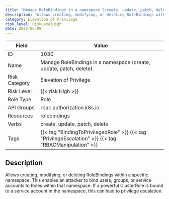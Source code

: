 ```yaml
---
title: "Manage RoleBindings in a namespace (create, update, patch, delete)"
description: "Allows creating, modifying, or deleting RoleBindings within a specific namespace. This enables an attacker to bind users, groups, or service accounts to Roles within that namespace. If a powerful ClusterRole is bound to a service account in the namespace, this can lead to privilege escalation."
category: Elevation of Privilege
risk_level: RiskLevelHigh
date: 2025-06-09
---
```


| Field         | Value                                                                                                  |
| ------------- | ------------------------------------------------------------------------------------------------------ |
| ID            | 1030                                                                                                   |
| Name          | Manage RoleBindings in a namespace (create, update, patch, delete)                                     |
| Risk Category | Elevation of Privilege                                                                                 |
| Risk Level    | {{< risk High >}}                                                                                      |
| Role Type     | Role                                                                                                   |
| API Groups    | rbac.authorization.k8s.io                                                                              |
| Resources     | rolebindings                                                                                           |
| Verbs         | create, update, patch, delete                                                                          |
| Tags          | {{< tag "BindingToPrivilegedRole" >}} {{< tag "PrivilegeEscalation" >}} {{< tag "RBACManipulation" >}} |

## Description

Allows creating, modifying, or deleting RoleBindings within a specific namespace. This enables an attacker to bind users, groups, or service accounts to Roles within that namespace. If a powerful ClusterRole is bound to a service account in the namespace, this can lead to privilege escalation.
